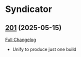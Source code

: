 # Syndicator

## [201](https://github.com/Baganator/Syndicator/tree/201) (2025-05-15)
[Full Changelog](https://github.com/Baganator/Syndicator/compare/200...201) 

- Unify to produce just one build  
